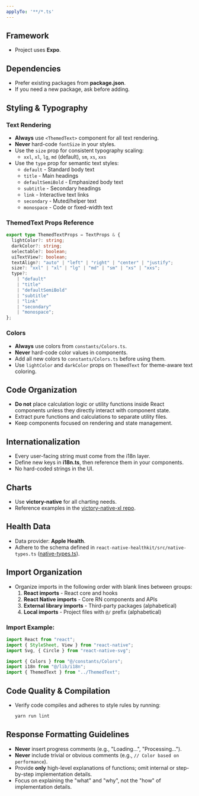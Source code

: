 ```yaml
---
applyTo: '**/*.ts'
---
```


## Framework

- Project uses **Expo**.

## Dependencies

- Prefer existing packages from **package.json**.
- If you need a new package, ask before adding.

## Styling & Typography

### Text Rendering

- **Always** use `<ThemedText>` component for all text rendering.
- **Never** hard-code `fontSize` in your styles.
- Use the `size` prop for consistent typography scaling:
  - `xxl`, `xl`, `lg`, `md` (default), `sm`, `xs`, `xxs`
- Use the `type` prop for semantic text styles:
  - `default` - Standard body text
  - `title` - Main headings
  - `defaultSemiBold` - Emphasized body text
  - `subtitle` - Secondary headings
  - `link` - Interactive text links
  - `secondary` - Muted/helper text
  - `monospace` - Code or fixed-width text

### ThemedText Props Reference

```typescript
export type ThemedTextProps = TextProps & {
  lightColor?: string;
  darkColor?: string;
  selectable?: boolean;
  uiTextView?: boolean;
  textAlign?: "auto" | "left" | "right" | "center" | "justify";
  size?: "xxl" | "xl" | "lg" | "md" | "sm" | "xs" | "xxs";
  type?:
    | "default"
    | "title"
    | "defaultSemiBold"
    | "subtitle"
    | "link"
    | "secondary"
    | "monospace";
};
```

### Colors

- **Always** use colors from `constants/Colors.ts`.
- **Never** hard-code color values in components.
- Add all new colors to `constants/Colors.ts` before using them.
- Use `lightColor` and `darkColor` props on `ThemedText` for theme-aware text coloring.

## Code Organization

- **Do not** place calculation logic or utility functions inside React components unless they directly interact with component state.
- Extract pure functions and calculations to separate utility files.
- Keep components focused on rendering and state management.

## Internationalization

- Every user-facing string must come from the i18n layer.
- Define new keys in **i18n.ts**, then reference them in your components.
- No hard-coded strings in the UI.

## Charts

- Use **victory-native** for all charting needs.
- Reference examples in the [victory-native-xl repo](https://github.com/FormidableLabs/victory-native-xl/tree/main/example).

## Health Data

- Data provider: **Apple Health**.
- Adhere to the schema defined in `react-native-healthkit/src/native-types.ts` ([native-types.ts](https://github.com/kingstinct/react-native-healthkit/blob/master/src/native-types.ts)).

## Import Organization

- Organize imports in the following order with blank lines between groups:
  1. **React imports** - React core and hooks
  2. **React Native imports** - Core RN components and APIs
  3. **External library imports** - Third-party packages (alphabetical)
  4. **Local imports** - Project files with `@/` prefix (alphabetical)

### Import Example:

```typescript
import React from "react";
import { StyleSheet, View } from "react-native";
import Svg, { Circle } from "react-native-svg";

import { Colors } from "@/constants/Colors";
import i18n from "@/lib/i18n";
import { ThemedText } from "../ThemedText";
```

## Code Quality & Compilation

- Verify code compiles and adheres to style rules by running:
  ```bash
  yarn run lint
  ```

## Response Formatting Guidelines

- **Never** insert progress comments (e.g., "Loading…", "Processing…").
- **Never** include trivial or obvious comments (e.g., `// Color based on performance`).
- Provide **only** high-level explanations of functions; omit internal or step-by-step implementation details.
- Focus on explaining the "what" and "why", not the "how" of implementation details.
